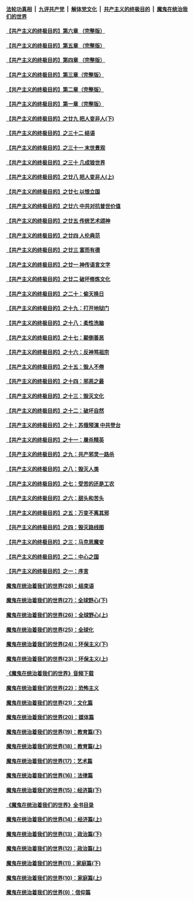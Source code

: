 ####  [法轮功真相](../../../../basic/blob/master/README.md?t=09092113) &nbsp;|&nbsp; [九评共产党](../../../../9ping.md/blob/master/README.md?t=09092113) &nbsp;|&nbsp; [解体党文化](../../../../jtdwh.md/blob/master/README.md?t=09092113)  &nbsp;|&nbsp; [共产主义的终极目的](../../../../gczydzjmd.md/blob/master/README.md?t=09092113) &nbsp;|&nbsp; [魔鬼在统治我们的世界](../../../../mgztzwmdsj.md/blob/master/README.md?t=09092113) 

#### [【共产主义的终极目的】第六章 （完整版）](../pages/nsc422/n11428913.md?t=09092113) 

#### [【共产主义的终极目的】第五章 （完整版）](../pages/nsc422/n11428912.md?t=09092113) 

#### [【共产主义的终极目的】第四章 （完整版）](../pages/nsc422/n11428907.md?t=09092113) 

#### [【共产主义的终极目的】第三章（完整版）](../pages/nsc422/n11428848.md?t=09092113) 

#### [【共产主义的终极目的】第二章（完整版）](../pages/nsc422/n11428831.md?t=09092113) 

#### [【共产主义的终极目的】第一章（完整版）](../pages/nsc422/n11417651.md?t=09092113) 

#### [【共产主义的终极目的】之廿九 把人变非人(下)](../pages/nsc422/n11344140.md?t=09092113) 

#### [【共产主义的终极目的】之三十二 结语](../pages/nsc422/n11360535.md?t=09092113) 

#### [【共产主义的终极目的】之三十一 末世景观](../pages/nsc422/n11351129.md?t=09092113) 

#### [【共产主义的终极目的】之三十 几成狼世界](../pages/nsc422/n11348280.md?t=09092113) 

#### [【共产主义的终极目的】之廿八 把人变非人(上)](../pages/nsc422/n11340492.md?t=09092113) 

#### [【共产主义的终极目的】之廿七 以恨立国](../pages/nsc422/n11336944.md?t=09092113) 

#### [【共产主义的终极目的】之廿六 中共对抗普世价值](../pages/nsc422/n11324785.md?t=09092113) 

#### [【共产主义的终极目的】之廿五 传统艺术颂神](../pages/nsc422/n11296396.md?t=09092113) 

#### [【共产主义的终极目的】之廿四 人伦典范](../pages/nsc422/n11296397.md?t=09092113) 

#### [【共产主义的终极目的】之廿三 富而有德](../pages/nsc422/n11283598.md?t=09092113) 

#### [【共产主义的终极目的】之廿一 神传语言文字](../pages/nsc422/n11263265.md?t=09092113) 

#### [【共产主义的终极目的】之廿二 破坏修炼文化](../pages/nsc422/n11245728.md?t=09092113) 

#### [【共产主义的终极目的】之二十：偷天换日](../pages/nsc422/n11238846.md?t=09092113) 

#### [【共产主义的终极目的】之十九：打开地狱门](../pages/nsc422/n11206376.md?t=09092113) 

#### [【共产主义的终极目的】之十八：柔性洗脑](../pages/nsc422/n11199994.md?t=09092113) 

#### [【共产主义的终极目的】之十七：颠倒善恶](../pages/nsc422/n11179782.md?t=09092113) 

#### [【共产主义的终极目的】之十六：反神骂祖宗](../pages/nsc422/n11166798.md?t=09092113) 

#### [【共产主义的终极目的】之十五：毁人不倦](../pages/nsc422/n11166792.md?t=09092113) 

#### [【共产主义的终极目的】之十四：邪恶之最](../pages/nsc422/n11150249.md?t=09092113) 

#### [【共产主义的终极目的】之十三：毁灭文化](../pages/nsc422/n11135227.md?t=09092113) 

#### [【共产主义的终极目的】之十二：破坏自然](../pages/nsc422/n11135214.md?t=09092113) 

#### [【共产主义的终极目的】之十：苏俄预演 中共登台](../pages/nsc422/n11118424.md?t=09092113) 

#### [【共产主义的终极目的】之十一：屠杀精英](../pages/nsc422/n11118442.md?t=09092113) 

#### [【共产主义的终极目的】之九：共产邪灵一路杀](../pages/nsc422/n11114139.md?t=09092113) 

#### [【共产主义的终极目的】之八：毁灭人类](../pages/nsc422/n11108503.md?t=09092113) 

#### [【共产主义的终极目的】之七：受苦的还是工农](../pages/nsc422/n11101809.md?t=09092113) 

#### [【共产主义的终极目的】之六：甜头和苦头](../pages/nsc422/n11096971.md?t=09092113) 

#### [【共产主义的终极目的】之五：万变不离其邪](../pages/nsc422/n11091285.md?t=09092113) 

#### [【共产主义的终极目的】之四：毁灭路线图](../pages/nsc422/n11086284.md?t=09092113) 

#### [【共产主义的终极目的】之三：马克思魔变](../pages/nsc422/n11061941.md?t=09092113) 

#### [【共产主义的终极目的】之二：中心之国](../pages/nsc422/n11047728.md?t=09092113) 

#### [【共产主义的终极目的】之一：序言](../pages/nsc422/n11086077.md?t=09092113) 

#### [魔鬼在统治着我们的世界(28)：结束语](../pages/nsc422/n10936246.md?t=09092113) 

#### [魔鬼在统治着我们的世界(27)：全球野心(下)](../pages/nsc422/n10928319.md?t=09092113) 

#### [魔鬼在统治着我们的世界(26)：全球野心(上)](../pages/nsc422/n10900318.md?t=09092113) 

#### [魔鬼在统治着我们的世界(25)：全球化](../pages/nsc422/n10788205.md?t=09092113) 

#### [魔鬼在统治着我们的世界(24)：环保主义(下)](../pages/nsc422/n10695307.md?t=09092113) 

#### [魔鬼在统治着我们的世界(23)：环保主义(上)](../pages/nsc422/n10688613.md?t=09092113) 

#### [《魔鬼在统治着我们的世界》音频下载](../pages/nsc422/n10635553.md?t=09092113) 

#### [魔鬼在统治着我们的世界(22)：恐怖主义](../pages/nsc422/n10614727.md?t=09092113) 

#### [魔鬼在统治着我们的世界(21)：文化篇](../pages/nsc422/n10597706.md?t=09092113) 

#### [魔鬼在统治着我们的世界(20)：媒体篇](../pages/nsc422/n10586579.md?t=09092113) 

#### [魔鬼在统治着我们的世界(19)：教育篇(下)](../pages/nsc422/n10564808.md?t=09092113) 

#### [魔鬼在统治着我们的世界(18)：教育篇(上)](../pages/nsc422/n10526970.md?t=09092113) 

#### [魔鬼在统治着我们的世界(17)：艺术篇](../pages/nsc422/n10499093.md?t=09092113) 

#### [魔鬼在统治着我们的世界(16)：法律篇](../pages/nsc422/n10485969.md?t=09092113) 

#### [魔鬼在统治着我们的世界(15)：经济篇(下)](../pages/nsc422/n10469975.md?t=09092113) 

#### [《魔鬼在统治着我们的世界》全书目录](../pages/nsc422/n10464261.md?t=09092113) 

#### [魔鬼在统治着我们的世界(14)：经济篇(上)](../pages/nsc422/n10457370.md?t=09092113) 

#### [魔鬼在统治着我们的世界(13)：政治篇(下)](../pages/nsc422/n10448270.md?t=09092113) 

#### [魔鬼在统治着我们的世界(12)：政治篇(上)](../pages/nsc422/n10444576.md?t=09092113) 

#### [魔鬼在统治着我们的世界(11)：家庭篇(下)](../pages/nsc422/n10440961.md?t=09092113) 

#### [魔鬼在统治着我们的世界(10)：家庭篇(上)](../pages/nsc422/n10435448.md?t=09092113) 

#### [魔鬼在统治着我们的世界(9)：信仰篇](../pages/nsc422/n10432159.md?t=09092113) 

